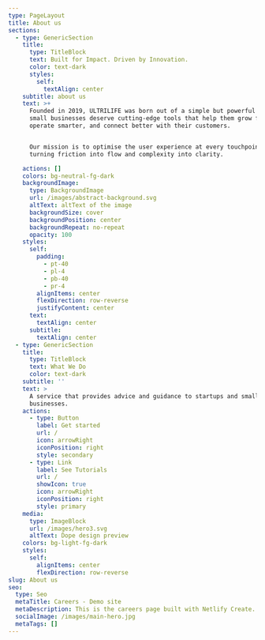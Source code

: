 ```yaml
---
type: PageLayout
title: About us
sections:
  - type: GenericSection
    title:
      type: TitleBlock
      text: Built for Impact. Driven by Innovation.
      color: text-dark
      styles:
        self:
          textAlign: center
    subtitle: about us
    text: >+
      Founded in 2019, ULTRILIFE was born out of a simple but powerful idea:
      small businesses deserve cutting-edge tools that help them grow faster,
      operate smarter, and connect better with their customers.


      Our mission is to optimise the user experience at every touchpoint,
      turning friction into flow and complexity into clarity.

    actions: []
    colors: bg-neutral-fg-dark
    backgroundImage:
      type: BackgroundImage
      url: /images/abstract-background.svg
      altText: altText of the image
      backgroundSize: cover
      backgroundPosition: center
      backgroundRepeat: no-repeat
      opacity: 100
    styles:
      self:
        padding:
          - pt-40
          - pl-4
          - pb-40
          - pr-4
        alignItems: center
        flexDirection: row-reverse
        justifyContent: center
      text:
        textAlign: center
      subtitle:
        textAlign: center
  - type: GenericSection
    title:
      type: TitleBlock
      text: What We Do
      color: text-dark
    subtitle: ''
    text: >
      A service that provides advice and guidance to startups and small
      businesses.
    actions:
      - type: Button
        label: Get started
        url: /
        icon: arrowRight
        iconPosition: right
        style: secondary
      - type: Link
        label: See Tutorials
        url: /
        showIcon: true
        icon: arrowRight
        iconPosition: right
        style: primary
    media:
      type: ImageBlock
      url: /images/hero3.svg
      altText: Dope design preview
    colors: bg-light-fg-dark
    styles:
      self:
        alignItems: center
        flexDirection: row-reverse
slug: About us
seo:
  type: Seo
  metaTitle: Careers - Demo site
  metaDescription: This is the careers page built with Netlify Create.
  socialImage: /images/main-hero.jpg
  metaTags: []
---
```

